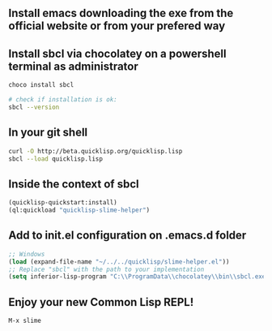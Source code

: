 Install emacs downloading the exe from the official website or from your prefered way
-------------

Install sbcl via chocolatey on a powershell terminal as administrator
-------------
```bash
choco install sbcl

# check if installation is ok:
sbcl --version
```


In your git shell
-------------
```bash
curl -O http://beta.quicklisp.org/quicklisp.lisp
sbcl --load quicklisp.lisp
```

Inside the context of sbcl
--------------------------
```lisp
(quicklisp-quickstart:install)
(ql:quickload "quicklisp-slime-helper")
```

Add to init.el configuration on .emacs.d folder
---------------------------
```lisp
;; Windows
(load (expand-file-name "~/../../quicklisp/slime-helper.el"))
;; Replace "sbcl" with the path to your implementation
(setq inferior-lisp-program "C:\\ProgramData\\chocolatey\\bin\\sbcl.exe")
```

Enjoy your new Common Lisp REPL!
--------------------------------
```
M-x slime
```